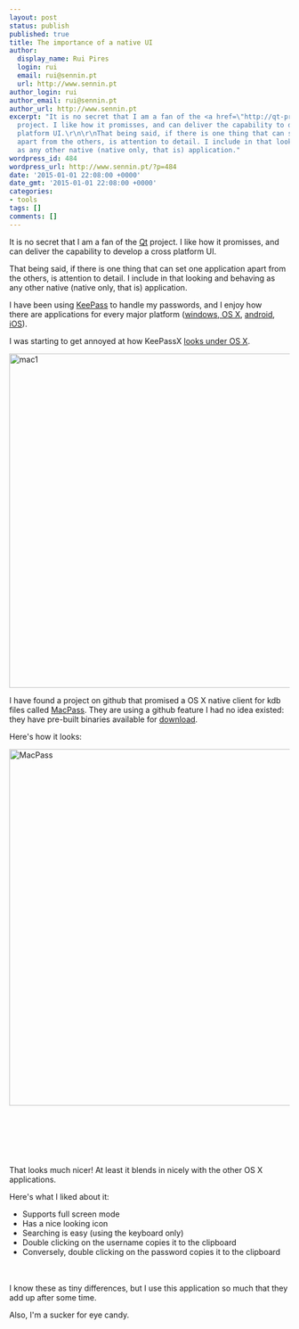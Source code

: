 ```yaml
---
layout: post
status: publish
published: true
title: The importance of a native UI
author:
  display_name: Rui Pires
  login: rui
  email: rui@sennin.pt
  url: http://www.sennin.pt
author_login: rui
author_email: rui@sennin.pt
author_url: http://www.sennin.pt
excerpt: "It is no secret that I am a fan of the <a href=\"http://qt-project.org/\">Qt</a>
  project. I like how it promisses, and can deliver the capability to develop a cross
  platform UI.\r\n\r\nThat being said, if there is one thing that can set one application
  apart from the others, is attention to detail. I include in that looking and behaving
  as any other native (native only, that is) application."
wordpress_id: 484
wordpress_url: http://www.sennin.pt/?p=484
date: '2015-01-01 22:08:00 +0000'
date_gmt: '2015-01-01 22:08:00 +0000'
categories:
- tools
tags: []
comments: []
---
```

<p>It is no secret that I am a fan of the <a href="http://qt-project.org/">Qt</a> project. I like how it promisses, and can deliver the capability to develop a cross platform UI.</p>
<p>That being said, if there is one thing that can set one application apart from the others, is attention to detail. I include in that looking and behaving as any other native (native only, that is) application.<a id="more"></a><a id="more-484"></a></p>
<p>I have been using <a href="http://en.wikipedia.org/wiki/KeePass">KeePass</a> to handle my passwords, and I enjoy how there&nbsp;are applications for every major platform (<a href="https://www.keepassx.org/">windows, OS X</a>, <a href="http://www.keepassdroid.com/">android</a>, <a href="https://itunes.apple.com/us/app/passdrop/id431185109?mt=8">iOS</a>).</p>
<p>I was starting to get annoyed at how KeePassX <a href="https://www.keepassx.org/screenshots/">looks under OS X</a>.</p>
<p><a href="http://www.sennin.pt/wp-content/uploads/2015/01/mac1.jpg"><img class="aligncenter wp-image-487" src="http://www.sennin.pt/wp-content/uploads/2015/01/mac1.jpg" alt="mac1" width="800" height="600" /></a></p>
<p>I have found a project on github that promised a OS X native client for kdb files called <a href="https://github.com/mstarke/MacPass">MacPass</a>. They are using a github feature I had no idea existed: they have pre-built binaries available for <a href="https://github.com/mstarke/MacPass/releases">download</a>.</p>
<p>Here's how it looks:</p>
<p><a href="http://www.sennin.pt/wp-content/uploads/2015/01/MacPass.png"><img class="aligncenter wp-image-485" src="http://www.sennin.pt/wp-content/uploads/2015/01/MacPass.png" alt="MacPass" width="794" height="640" /></a></p>
<p>&nbsp;</p>
<p>&nbsp;</p>
<p>&nbsp;</p>
<p>That looks much nicer! At least it blends in nicely with the other OS X applications.</p>
<p>Here's what I liked about it:</p>
<ul>
<li>Supports full screen mode</li>
<li>Has a nice looking icon</li>
<li>Searching is easy (using the keyboard only)</li>
<li>Double clicking on the username copies it to the clipboard</li>
<li>Conversely, double clicking on the password copies it to the clipboard</li><br />
</ul><br />
I know these as tiny differences, but I use this application so much that they add up after some time.</p>
<p>Also, I'm a sucker for eye candy.</p>
<p>&nbsp;</p>
<p>&nbsp;</p>
